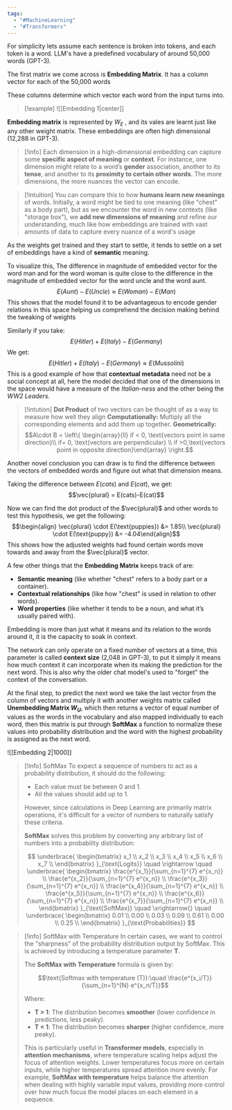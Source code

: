 ```yaml
---
tags:
  - "#MachineLearning"
  - "#Transformers"
---
```

For simplicity lets assume each sentence is broken into tokens, and each token is a word.
LLM's have a predefined vocabulary of around 50,000 words (GPT-3).

The first matrix we come across is **Embedding Matrix**. It has a column vector for each of the 50,000 words 

These columns determine which vector each word from the input turns into.

>[!example] 
>![[Embedding 1|center]]

**Embedding matrix** is represented by $W_E$ , and its vales are learnt just like any other weight matrix. 
These embeddings are often high dimensional (12,288 in GPT-3).

>[!info]
> Each dimension in a high-dimensional embedding can capture some **specific aspect of meaning** or **context**. For instance, one dimension might relate to a word’s **gender** association, another to its **tense**, and another to its **proximity to certain other words**. The more dimensions, the more nuances the vector can encode. 

>[!intuition] 
>You can compare this to how **humans learn new meanings** of words. Initially, a word might be tied to one meaning (like "chest" as a body part), but as we encounter the word in new contexts (like "storage box"), we **add new dimensions of meaning** and refine our understanding, much like how embeddings are trained with vast amounts of data to capture every nuance of a word's usage

As the weights get trained and they start to settle, it tends to settle on a set of embeddings have a kind of **semantic** meaning.

To visualize this, 
The difference in magnitude of embedded vector for the word man and for the word woman is quite close to the difference in the magnitude of embedded vector for the word uncle and the word aunt.
$$E(Aunt) - E(Uncle) \approx E(Woman) - E(Man)$$
This shows that the model found it to be advantageous to encode gender relations in this space helping us comprehend the decision making behind the tweaking of weights

Similarly if you take: $$E(Hitler) + E(Italy) - E(Germany)$$
We get: $$E(Hitler) + E(Italy) - E(Germany) \approx E(Mussolini)$$
This is a good example of how that **contextual metadata** need not be a social concept at all, here the model decided that one of the dimensions in the space would have a measure of the 
*Italian-ness* and the other being the *WW2 Leaders*.

>[!intution]
>**Dot Product** of two vectors can be thought of as a way to measure how well they align
>**Computationally:** Multiply all the corresponding elements and add them up together.
>**Geometrically:** $$A\cdot B = \left\{ \begin{array}{ll} if < 0, \text{vectors point in same direction}\\ if= 0, \text{vectors are perpendicular} \\ if >0,\text{vectors point in opposite direction}\end{array} \right.$$

Another novel conclusion you can draw is to find the difference between the vectors of embedded words and figure out what that dimension means.

Taking the difference between $E(cats)$ and $E(cat)$, we get:
$$\vec{plural} = E(cats)-E(cat)$$

Now we can find the dot product of the $\vec{plural}$ and other words to test this hypothesis, we get the following:
$$\begin{align} \vec{plural} \cdot E(\text{puppies}) &= 1.85\\ \vec{plural} \cdot E(\text{puppy}) &= -4.04\end{align}$$
This shows how the adjusted weights had found certain words move towards and away from the $\vec{plural}$ vector.

A few other things that the **Embedding Matrix** keeps track of are:
- **Semantic meaning** (like whether "chest" refers to a body part or a container).
- **Contextual relationships** (like how "chest" is used in relation to other words).
- **Word properties** (like whether it tends to be a noun, and what it’s usually paired with).

Embedding is more than just what it means and its relation to the words around it, it is the capacity to soak in context.

The network can only operate on a fixed number of vectors at a time, this parameter is called **context size** (2,048 in GPT-3), to put it simply it means how much context it can incorporate when its making the prediction for the next word. This is also why the older chat model's used to "forget" the context of the conversation.

At the final step, to predict the next word we take the last vector from the column of vectors and multiply it with another weights matrix called **Unembedding Matrix $W_U$**, which then returns a vector of equal number of values as the words in the vocabulary and also mapped individually to each word, then this matrix is put through **SoftMax** a function to normalize these values into probability distribution and the word with the highest probability is assigned as the next word.

![[Embedding 2|1000]]

>[!info] SoftMax
>To expect a sequence of numbers to act as a probability distribution, it should do the following: 
>- Each value must be between 0 and 1.
>- All the values should add up to 1.
>
>However, since calculations in Deep Learning are primarily matrix operations, it's difficult for a vector of numbers to naturally satisfy these criteria.
>
>**SoftMax** solves this problem by converting any arbitrary list of numbers into a probability distribution:
>
>$$
\underbrace{
\begin{bmatrix}
x_1 \\ x_2 \\ x_3 \\ x_4 \\ x_5 \\ x_6 \\ x_7 \\
\end{bmatrix}
}_{\text{Logits}}
\quad \rightarrow \quad
\underbrace{
\begin{bmatrix}
\frac{e^{x_1}}{\sum_{n=1}^{7} e^{x_n}} \\
\frac{e^{x_2}}{\sum_{n=1}^{7} e^{x_n}} \\
\frac{e^{x_3}}{\sum_{n=1}^{7} e^{x_n}} \\
\frac{e^{x_4}}{\sum_{n=1}^{7} e^{x_n}} \\
\frac{e^{x_5}}{\sum_{n=1}^{7} e^{x_n}} \\
\frac{e^{x_6}}{\sum_{n=1}^{7} e^{x_n}} \\
\frac{e^{x_7}}{\sum_{n=1}^{7} e^{x_n}} \\
\end{bmatrix}
}_{\text{SoftMax}}
\quad \xrightarrow{} \quad
\underbrace{
\begin{bmatrix}
0.01 \\ 0.00 \\ 0.03 \\ 0.09 \\ 0.61 \\ 0.00 \\ 0.25 \\
\end{bmatrix}
}_{\text{Probabilities}}
>$$

>[!info] SoftMax with Temperature
>In certain cases, we want to control the "sharpness" of the probability distribution output by SoftMax. This is achieved by introducing a temperature parameter **T**.
>
>The **SoftMax with Temperature** formula is given by:
>
>$$\text{Softmax with temperature (T)}:\quad
>\frac{e^{x_i/T}}{\sum_{n=1}^{N} e^{x_n/T}}$$
>
>Where:
>- **T > 1**: The distribution becomes **smoother** (lower confidence in predictions, less peaky).
>- **T < 1**: The distribution becomes **sharper** (higher confidence, more peaky).
>
>This is particularly useful in **Transformer models**, especially in **attention mechanisms**, where temperature scaling helps adjust the focus of attention weights. Lower temperatures focus more on certain inputs, while higher temperatures spread attention more evenly. For example, **SoftMax with temperature** helps balance the attention when dealing with highly variable input values, providing more control over how much focus the model places on each element in a sequence.



